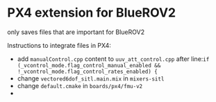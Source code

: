 # PX4 extension for BlueROV2

only saves files that are important for BlueROV2

Instructions to integrate files in PX4:

* add `manualControl.cpp` content to `uuv_att_control.cpp` after line:`if (_vcontrol_mode.flag_control_manual_enabled && !_vcontrol_mode.flag_control_rates_enabled) {`
* change `vectored6dof_sitl.main.mix` in `mixers-sitl`
* change `default.cmake` in `boards/px4/fmu-v2`
*


